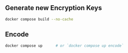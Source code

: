 ## Generate new Encryption Keys

```bash
docker compose build --no-cache
```

## Encode

```bash
docker compose up      # or `docker compose up encode`
```
